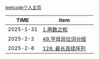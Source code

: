 
[leetcode个人主页](https://leetcode.cn/u/i2ecursing-galoisz7g/)

| TIME      | item                                                                                                                |     |
| --------- | ------------------------------------------------------------------------------------------------------------------- | --- |
| 2025-1-31 | [1.两数之和](https://leetcode.cn/submissions/detail/596116533/)                                                         |     |
| 2025-2-2  | [49.字母异位词分组](https://leetcode.cn/submissions/detail/596427128/)                                                     |     |
| 2025-2-8  | [128. 最长连续序列](https://leetcode.cn/problems/longest-consecutive-sequence/?envType=study-plan-v2&envId=top-100-liked) |     |
